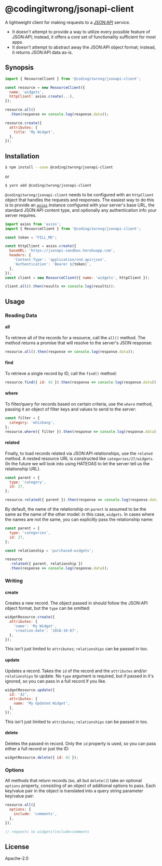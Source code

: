 # @codingitwrong/jsonapi-client

A lightweight client for making requests to a [JSON:API](https://jsonapi.org/) service.

- It doesn't attempt to provide a way to utilize every possible feature of JSON:API; instead, it offers a core set of functionality sufficient for most apps.
- It doesn't attempt to abstract away the JSON:API object format; instead, it returns JSON:API data as-is.

## Synopsis

```javascript
import { ResourceClient } from '@codingitwrong/jsonapi-client';

const resource = new ResourceClient({
  name: 'widgets',
  httpClient: axios.create(...),
});

resource.all()
  .then(response => console.log(response.data));

resource.create({
  attributes: {
    title: 'My Widget',
  },
});
```

## Installation

```sh
$ npm install --save @codingitwrong/jsonapi-client
```

or

```sh
$ yarn add @codingitwrong/jsonapi-client
```

`@codingitwrong/jsonapi-client` needs to be configured with an `httpClient` object that handles the requests and responses. The easiest way to do this is to provide an [`axios`](https://axios-http.com/) instance configured with your server's base URL, the standard JSON:API content type, and optionally any authentication info your server requires.

```js
import axios from 'axios';
import { ResourceClient } from '@codingitwrong/jsonapi-client';

const token = "FILL_ME";

const httpClient = axios.create({
  baseURL: 'https://jsonapi-sandbox.herokuapp.com',
  headers: {
    'Content-Type': 'application/vnd.api+json',
    'Authentication': `Bearer ${token}`,
  },
});
const client = new ResourceClient({ name: 'widgets', httpClient });

client.all().then(results => console.log(results));
```

## Usage

### Reading Data

#### all

To retrieve all of the records for a resource, call the `all()` method. The method returns a promise that will resolve to the server's JSON response:

```javascript
resource.all().then(response => console.log(response.data));
```

#### find

To retrieve a single record by ID, call the `find()` method:

```javascript
resource.find({ id: 42 }).then(response => console.log(response.data));
```

#### where

To filter/query for records based on certain criteria, use the `where` method, passing it an object of filter keys and values to send to the server:

```javascript
const filter = {
  category: 'whizbang',
};
resource.where({ filter }).then(response => console.log(response.data));
```

#### related

Finally, to load records related via JSON:API relationships, use the `related` method. A nested resource URL is constructed like `categories/27/widgets`. (In the future we will look into using HATEOAS to let the server tell us the relationship URL).

```javascript
const parent = {
  type: 'category',
  id: 27,
};

resource.related({ parent }).then(response => console.log(response.data));
```

By default, the name of the relationship on `parent` is assumed to be the same as the name of the other model: in this case, `widgets`. In cases where the names are not the same, you can explicitly pass the relationship name:

```javascript
const parent = {
  type: 'categories',
  id: 27,
};

const relationship = 'purchased-widgets';

resource
  .related({ parent, relationship })
  .then(response => console.log(response.data));
```

### Writing

#### create

Creates a new record. The object passed in should follow the JSON:API object format, but the `type` can be omitted:

```js
widgetResource.create({
  attributes: {
    'name': 'My Widget',
    'creation-date': '2018-10-07',
  },
});
```

This isn't just limited to `attributes`; `relationships` can be passed in too.

#### update

Updates a record. Takes the `id` of the record and the `attributes` and/or `relationships` to update. No `type` argument is required, but if passed in it's ignored, so you can pass in a full record if you like.

```js
widgetResource.update({
  id: '42',
  attributes: {
    name: 'My Updated Widget',
  },
});
```

This isn't just limited to `attributes`; `relationships` can be passed in too.

#### delete

Deletes the passed-in record. Only the `id` property is used, so you can pass either a full record or just the ID:

```js
widgetResource.delete({ id: 42 });
```

### Options

All methods that return records (so, all but `delete()`) take an optional `options` property, consisting of an object of additional options to pass. Each key/value pair in the object is translated into a query string parameter key/value pair:

```js
resource.all({
  options: {
    include: 'comments',
  },
});

// requests to widgets?include=comments
```

## License

Apache-2.0
